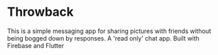 # Throwback

This is a simple messaging app for sharing pictures with friends without being bogged down by responses. A 'read only' chat app. Built with Firebase and Flutter

